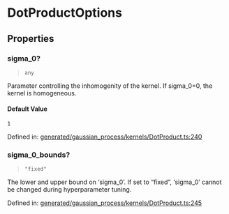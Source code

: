 # DotProductOptions

## Properties

### sigma\_0?

> `any`

Parameter controlling the inhomogenity of the kernel. If sigma\_0=0, the kernel is homogeneous.

#### Default Value

`1`

Defined in:  [generated/gaussian\_process/kernels/DotProduct.ts:240](https://github.com/transitive-bullshit/scikit-learn-ts/blob/b59c1ff/packages/sklearn/src/generated/gaussian_process/kernels/DotProduct.ts#L240)

### sigma\_0\_bounds?

> `"fixed"`

The lower and upper bound on ‘sigma\_0’. If set to “fixed”, ‘sigma\_0’ cannot be changed during hyperparameter tuning.

Defined in:  [generated/gaussian\_process/kernels/DotProduct.ts:245](https://github.com/transitive-bullshit/scikit-learn-ts/blob/b59c1ff/packages/sklearn/src/generated/gaussian_process/kernels/DotProduct.ts#L245)
